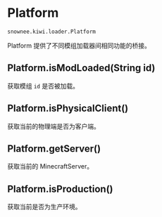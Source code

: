 # Platform

`snownee.kiwi.loader.Platform`

Platform 提供了不同模组加载器间相同功能的桥接。

## Platform.isModLoaded(String id)

获取模组 `id` 是否被加载。

## Platform.isPhysicalClient()

获取当前的物理端是否为客户端。

## Platform.getServer()

获取当前的 MinecraftServer。

## Platform.isProduction()

获取当前是否为生产环境。
